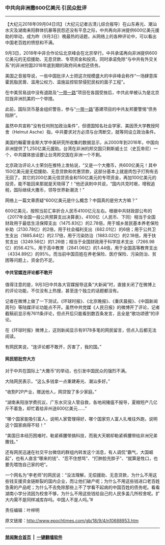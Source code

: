 ### 中共向非洲撒600亿美元 引民众批评
------------------------

<p>【大纪元2018年09月04日讯】（大纪元记者古清儿综合报导）在山东寿光、潮汕水灾及湖南耒阳群体抗暴等民怨还没有平息之际，中共再向非洲提供600亿美元援助的举动，成为昨（9月3日）晚最热的话题，从网络上的各种评论中，可以看出中国老百姓的愤怒和不满。</p>
<p>9月3日，2018年中非合作论坛北京峰会在北京举行。中共承诺再向非洲提供600亿美元的无偿援助、无息贷款、专项资金和投资。同时承诺免除“与中共有外交关系”的非洲穷国2018年底到期的政府间未偿还债务。</p>
<p>美国之音报导说，一些中国批评人士把这次规模盛大的中非峰会称作“一场肆意挥霍民脂民膏、滥用公权力、滥施监控软禁侵犯民权的面子工程”。</p>
<p>在中美贸易战中没有退路及“<a href="http://www.epochtimes.com/gb/tag/%E4%B8%80%E5%B8%A6%E4%B8%80%E8%B7%AF.html">一带一路</a>”项目在各国受挫后，中共此举被认为是北京拉拢非洲抗美的一个举措。</p>
<p>此前，国际货币基金组织警告，参与“<a href="http://www.epochtimes.com/gb/tag/%E4%B8%80%E5%B8%A6%E4%B8%80%E8%B7%AF.html">一带一路</a>”基建项目的中共友邦要警惕“债务陷阱”。</p>
<p>虽然中共宣称“没有任何附加政治条件”，但德国知名社会学家、美因茨大学教授阿舍（Helmut Asche）指，中共要求对方必须与台湾断交，就等同设立政治条件。</p>
<p>美国约翰霍普金斯大学中美研究所收集的数据显示，从2000年到2016年，中国向非洲提供了1,250亿美元援助。台湾在非洲的邦交国只剩斯威士兰（史瓦帝尼）一个，中共媒体放话要让台湾邦交国在非洲一个不剩。</p>
<p>北京政治评论人士荣剑在推特上发帖说，“又是一个大撒币，共600亿美元！其中150亿美元是无偿援助、无息贷款和优惠贷款，这部分基本上就是肉包子打狗有去无回了。其它的200亿美元信贷资金和150亿美元的专项资金，再加100亿美元的投资，能不能回来那就是天晓得了！”他还讽刺中共说，“国内共克时艰，增税追税，国际继续大撒币，领导世界新潮流！”</p>
<p>网络上一篇文章质疑“600亿美元是什么概念？中国真的是穷大方嘛？”</p>
<p>600亿美元，按照当前汇率折合人民币4100亿元左右。根据中共财政部公布的《2017年全国一般公共预算支出决算表》，4100亿（人民币、下同）相当于全国财政用于最低生活保障支出（1475.83亿）的2.78倍，用于城乡居民基本养老保险补助（2130.78亿）的2倍，用于社会福利支出（682.01亿）的6倍；用于公共卫生支出（1885.84亿）的2.17倍，用于污染防治（1883.02亿）的2.18倍，用于扶贫支出（3249.56亿）的1.26倍；相当于全国财政用于科学技术支出（7266.98亿）的56.42%，用于高中教育（2841.06亿）的1.44倍，用于全国高等教育支出（4334.89亿）的95%。而当前中国百姓在养老保险、医疗保险、污染防治、贫困等问题上，资金仍不足。</p>
<h4>中共官媒连评论都不敢开</h4>
<p>值得注意的是，9月3日中共各大官媒报导这条“大新闻”时，直接关闭了在微博上的评论功能，不仅没有上热搜，甚至连个独立的话题都没有。</p>
<p>记者在微博上做了一下测试，《环球时报》、《北京晚报》、《重庆晨报》、《中国新闻周刊》等陆媒评论功能点不开。虽然中共党媒《人民日报》的微博开了评论，记者截稿前显示有7611条评论，但点开后只能看到数百条发言，且全是“歌功颂德”的评论。</p>
<p>在《环球时报》微博上，这则新闻显示有9178多笔的网民留言，但点入后都无法阅读。</p>
<p>有网民笑说，“连评论都不敢开，厉害了，我的国。”</p>
<h4>网民怒批穷大方</h4>
<p>对于中共在国际上“大撒币”的举动，也引发中国民众的强烈不满。</p>
<p>大陆网民表示，“这么多钱拿一点重建寿光、潮汕多好。”</p>
<p>“收割P2P产业，赠送他人，网贷毁了多少家庭。”</p>
<p>“湖南耒阳涨学费抗议，广东水灾没人管自救，各地闹猪瘟不报导，夏粮短产几亿斤不着急，却忙着给非州送600亿美元……”</p>
<p>“哪个国家能吸引富人，说明人家管理得好，哪个国家穷人富人扎堆往外跑，说明这个国家病得不轻！”</p>
<p>“美国日本经历困难时，勒紧裤腰带搞科技，而我大天朝却勒紧裤腰带给非洲兄弟撒钱。”</p>
<p>还有网民迅速在社交平台微信的群组内转发这个消息，有人调侃“霸气，大国崛起”，也有人直言“哪来的钱”、“忍不住想骂”、“打肿脸充胖子”、“就算是牲口，也要先喂饱自己家的吧”。</p>
<p>一个网名为“李老师”的网民说：“没法理解，无偿援助、无息贷款，为什么不用这些钱支援资金链断裂的国内企业，而让他们破产呢；为什么不用这些钱进口老百姓急需的产品呢；为什么不去免除那些上不了学看不起病的中国百姓的债务呢。看看湖南小学分流因为校舍不够，为什么不用这些钱给自己的人民多盖几所校舍呢。扩大内需不是同样减库存吗。中国人不是人吗。”#</p>
<p>责任编辑：叶梓明</p>

原文链接：http://www.epochtimes.com/gb/18/9/4/n10688953.htm


------------------------
#### [禁闻聚合首页](https://github.com/gfw-breaker/banned-news/blob/master/README.md) &nbsp;|&nbsp;  [一键翻墙软件](https://github.com/gfw-breaker/nogfw/blob/master/README.md)